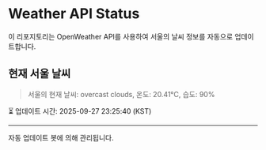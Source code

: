 
# Weather API Status

이 리포지토리는 OpenWeather API를 사용하여 서울의 날씨 정보를 자동으로 업데이트합니다.

## 현재 서울 날씨
> 서울의 현재 날씨: overcast clouds, 온도: 20.41°C, 습도: 90%

⏳ 업데이트 시간: 2025-09-27 23:25:40 (KST)

---
자동 업데이트 봇에 의해 관리됩니다.
